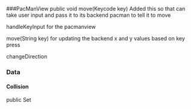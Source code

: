 ###PacManView
public void move(Keycode key)
Added this so that can take user input and pass it to its backend pacman to tell it to move

handleKeyInput for the pacmanview 

move(String key) for updating the backend x and y values based on key press 

changeDirection 


### Data

#### Collision
public Set